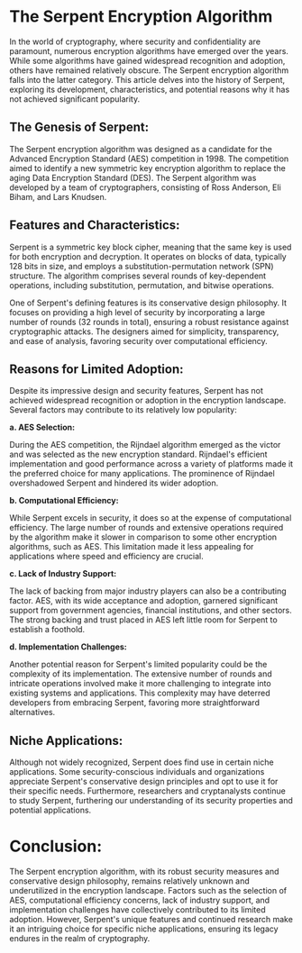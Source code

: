 # The Serpent Encryption Algorithm

In the world of cryptography, where security and confidentiality are paramount, numerous encryption algorithms have emerged over the years. While some algorithms have gained widespread recognition and adoption, others have remained relatively obscure. The Serpent encryption algorithm falls into the latter category. This article delves into the history of Serpent, exploring its development, characteristics, and potential reasons why it has not achieved significant popularity.

## The Genesis of Serpent:

The Serpent encryption algorithm was designed as a candidate for the Advanced Encryption Standard (AES) competition in 1998. The competition aimed to identify a new symmetric key encryption algorithm to replace the aging Data Encryption Standard (DES). The Serpent algorithm was developed by a team of cryptographers, consisting of Ross Anderson, Eli Biham, and Lars Knudsen.

## Features and Characteristics:

Serpent is a symmetric key block cipher, meaning that the same key is used for both encryption and decryption. It operates on blocks of data, typically 128 bits in size, and employs a substitution-permutation network (SPN) structure. The algorithm comprises several rounds of key-dependent operations, including substitution, permutation, and bitwise operations.

One of Serpent's defining features is its conservative design philosophy. It focuses on providing a high level of security by incorporating a large number of rounds (32 rounds in total), ensuring a robust resistance against cryptographic attacks. The designers aimed for simplicity, transparency, and ease of analysis, favoring security over computational efficiency.

## Reasons for Limited Adoption:

Despite its impressive design and security features, Serpent has not achieved widespread recognition or adoption in the encryption landscape. Several factors may contribute to its relatively low popularity:

**a. AES Selection:**

During the AES competition, the Rijndael algorithm emerged as the victor and was selected as the new encryption standard. Rijndael's efficient implementation and good performance across a variety of platforms made it the preferred choice for many applications. The prominence of Rijndael overshadowed Serpent and hindered its wider adoption.

**b. Computational Efficiency:**

While Serpent excels in security, it does so at the expense of computational efficiency. The large number of rounds and extensive operations required by the algorithm make it slower in comparison to some other encryption algorithms, such as AES. This limitation made it less appealing for applications where speed and efficiency are crucial.

**c. Lack of Industry Support:**

The lack of backing from major industry players can also be a contributing factor. AES, with its wide acceptance and adoption, garnered significant support from government agencies, financial institutions, and other sectors. The strong backing and trust placed in AES left little room for Serpent to establish a foothold.

**d. Implementation Challenges:**

Another potential reason for Serpent's limited popularity could be the complexity of its implementation. The extensive number of rounds and intricate operations involved make it more challenging to integrate into existing systems and applications. This complexity may have deterred developers from embracing Serpent, favoring more straightforward alternatives.

## Niche Applications:

Although not widely recognized, Serpent does find use in certain niche applications. Some security-conscious individuals and organizations appreciate Serpent's conservative design principles and opt to use it for their specific needs. Furthermore, researchers and cryptanalysts continue to study Serpent, furthering our understanding of its security properties and potential applications.

# Conclusion:

The Serpent encryption algorithm, with its robust security measures and conservative design philosophy, remains relatively unknown and underutilized in the encryption landscape. Factors such as the selection of AES, computational efficiency concerns, lack of industry support, and implementation challenges have collectively contributed to its limited adoption. However, Serpent's unique features and continued research make it an intriguing choice for specific niche applications, ensuring its legacy endures in the realm of cryptography.